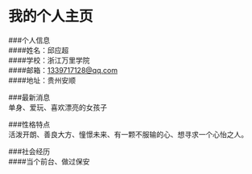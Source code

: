 # 我的个人主页                                                                                                                             
                                                                                                                                           
###个人信息                                                                                                                                 
####姓名：邱应超                                                                                                                           
####学校：浙江万里学院                                                                                                                     
####邮箱：1339717128@qq.com                                                                                                                 
####地址：贵州安顺                                                                                                                         
                                                                                                                                           
###最新消息                                                                                                                                 
单身、爱玩、喜欢漂亮的女孩子                                                                                                               
                                                                                                                                           
###性格特点                                                                                                                                 
活泼开朗、善良大方、憧憬未来、有一颗不服输的心、想寻求一个心怡之人。                                                                         
                                                                                                                                           
###社会经历                                                                                                                                 
####当个前台、做过保安                                                                                                                     
